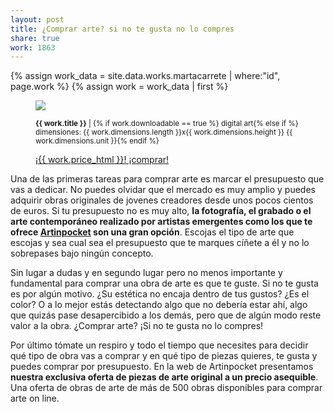```yaml
---
layout: post
title: ¿Comprar arte? si no te gusta no lo compres  
share: true
work: 1863
---
```


{% assign work_data = site.data.works.martacarrete | where:"id", page.work %}
{% assign work = work_data | first %}
<figure class="text-center">
	<img src="{{ work.featured_src }}">
	<figcaption>
		<p><small><strong>{{ work.title }}</strong> | {% if work.downloadable == true %} digital art{% else if %} dimensiones: {{ work.dimensions.length }}x{{ work.dimensions.height }} {{ work.dimensions.unit }}{% endif %}</small></p>
		<p><a href="{{ work.permalink }}" class="btn btn-primary btn-lg">¡{{ work.price_html }}! ¡comprar! <i class="fa fa-credit-card"></i></a></p>
	</figcaption>
</figure>

Una de las primeras tareas para comprar arte es marcar el presupuesto que vas a dedicar. No puedes olvidar que el mercado es muy amplio y puedes adquirir obras originales de jovenes creadores desde unos pocos cientos de euros. Si tu presupuesto no es muy alto, **la fotografía, el grabado o el arte contemporáneo realizado por artistas emergentes como los que te ofrece [Artinpocket](http://www.artinpocket.cat/) son una gran opción**. Escojas el tipo de arte que escojas y sea cual sea el presupuesto que te marques cíñete a él y no lo sobrepases bajo ningún concepto.

Sin lugar a dudas y en segundo lugar pero no menos importante y fundamental para comprar una obra de arte es que te guste. Si no te gusta es por algún motivo.  ¿Su estética no encaja dentro de tus gustos? ¿Es el color? O a lo mejor estás detectando algo que no debería estar ahí, algo que quizás pase desapercibido a los demás, pero que de algún modo reste valor a la obra. ¿Comprar arte? ¡Si no te gusta no lo compres!

Por último tómate un respiro y todo el tiempo que necesites para decidir qué tipo de obra vas a comprar y en qué tipo de piezas quieres, te gusta y puedes comprar por presupuesto. En la web de Artinpocket presentamos **nuestra exclusiva oferta de piezas de arte original a un precio asequible**. Una oferta de obras de arte de más de 500 obras disponibles para comprar arte on line.